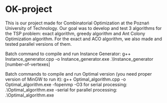 # OK-project
This is our project made for Combinatorial Optimization at the Poznań University of Technology.
Our goal was to develop and test 3 algorithms for the TSP problem: exact algorithm, greedy algorithm and Ant Colony Optimization algorithm.
For the exact and ACO algorithm, we also made and tested parallel versions of them.


Batch command to compile and run Instance Generator:
    g++ Instance_generator.cpp -o Instance_generator.exe
    .\Instance_generator [number-of-vertexes]

Batch commands to compile and run Optimal version (you need proper version of MinGW to run it):
    g++ Optimal_algorithm.cpp -o Optimal_algorithm.exe -fopenmp -O3
    for serial processing:
        .\Optimal_algorithm.exe -serial
    for parallel processing:
        .\Optimal_algorithm.exe
